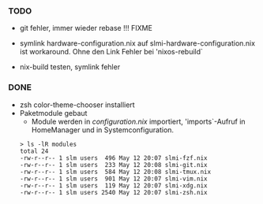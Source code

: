 ### TODO

- git fehler, immer wieder rebase !!! FIXME

- symlink hardware-configuration.nix auf slmi-hardware-configuration.nix ist workaround. Ohne den Link Fehler bei 'nixos-rebuild`
- nix-build testen, symlink fehler

### DONE
- zsh color-theme-chooser installiert
- Paketmodule gebaut
  - Module werden in _*configuration.nix*_ importiert, 'imports`-Aufruf in HomeManager und in Systemconfiguration.
  ```
  > ls -lR modules
  total 24
  -rw-r--r-- 1 slm users  496 May 12 20:07 slmi-fzf.nix
  -rw-r--r-- 1 slm users  233 May 12 20:08 slmi-git.nix
  -rw-r--r-- 1 slm users  584 May 12 20:08 slmi-tmux.nix
  -rw-r--r-- 1 slm users  901 May 12 20:07 slmi-vim.nix
  -rw-r--r-- 1 slm users  119 May 12 20:07 slmi-xdg.nix
  -rw-r--r-- 1 slm users 2540 May 12 20:07 slmi-zsh.nix
  ```
